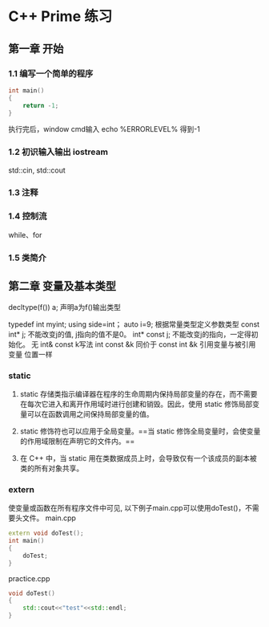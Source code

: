 # C++ Prime 练习

## 第一章 开始

### 1.1 编写一个简单的程序

```cpp
int main()
{
    return -1;
}
```

执行完后，window cmd输入 echo %ERRORLEVEL% 得到-1

### 1.2 初识输入输出 iostream
std::cin, std::cout

### 1.3 注释
### 1.4 控制流
while、for
### 1.5 类简介

## 第二章 变量及基本类型
decltype(f()) a; 声明a为f()输出类型

typedef int myint;
using side=int；
auto i=9; 根据常量类型定义参数类型
const int* j; 不能改变j的值, j指向的值不是0。
int* const j; 不能改变j的指向，一定得初始化。
无 int& const k写法
int const &k 同价于 const int &k
引用变量与被引用变量 位置一样

### static
1. static 存储类指示编译器在程序的生命周期内保持局部变量的存在，而不需要在每次它进入和离开作用域时进行创建和销毁。因此，使用 static 修饰局部变量可以在函数调用之间保持局部变量的值。

2. static 修饰符也可以应用于全局变量。==当 static 修饰全局变量时，会使变量的作用域限制在声明它的文件内。==

3. 在 C++ 中，当 static 用在类数据成员上时，会导致仅有一个该成员的副本被类的所有对象共享。

### extern
使变量或函数在所有程序文件中可见, 以下例子main.cpp可以使用doTest()，不需要头文件。
main.cpp
```cpp
extern void doTest();
int main()
{
    doTest;
}
```

practice.cpp
```cpp
void doTest()
{
    std::cout<<"test"<<std::endl;
}
```




